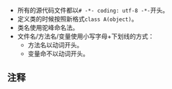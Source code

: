 - 所有的源代码文件都以`# -*- coding: utf-8 -*-`开头。
- 定义类的时候按照新格式`class A(object)`。
- 类名使用驼峰命名法。
- 文件名/方法名/变量使用小写字母+下划线的方式：
  - 方法名以动词开头。
  - 变量命不以动词开头。

## 注释
